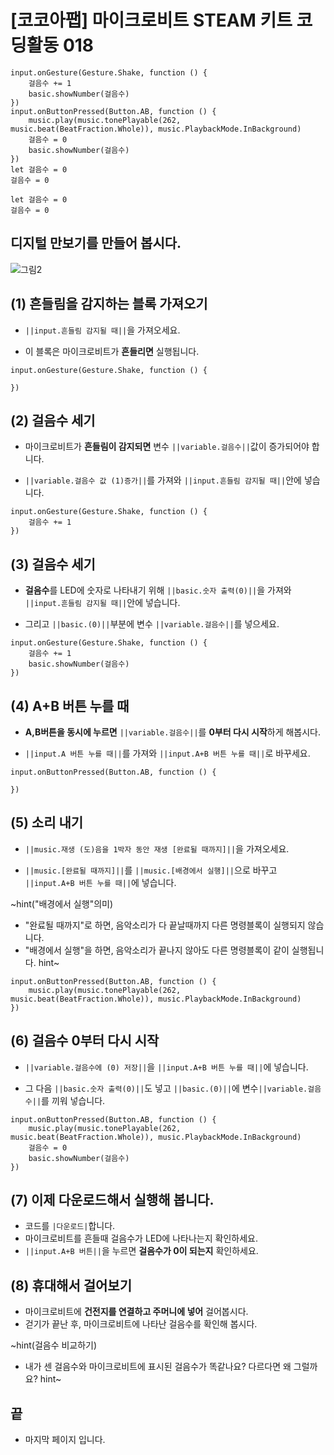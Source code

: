 # [코코아팹] 마이크로비트 STEAM 키트 코딩활동 018

```ghost
input.onGesture(Gesture.Shake, function () {
    걸음수 += 1
    basic.showNumber(걸음수)
})
input.onButtonPressed(Button.AB, function () {
    music.play(music.tonePlayable(262, music.beat(BeatFraction.Whole)), music.PlaybackMode.InBackground)
    걸음수 = 0
    basic.showNumber(걸음수)
})
let 걸음수 = 0
걸음수 = 0
```

```template
let 걸음수 = 0
걸음수 = 0
```

## 디지털 만보기를 만들어 봅시다.
![그림2](https://github.com/kocoasolution/mytutorial/assets/170903760/0fbb33fe-b73f-4e88-8138-0eeddbea1cae)

## (1) 흔들림을 감지하는 블록 가져오기
* ``||input.흔들림 감지될 때||``을 가져오세요.

* 이 블록은 마이크로비트가 **흔들리면** 실행됩니다.

```blocks
input.onGesture(Gesture.Shake, function () {

})
```


## (2) 걸음수 세기
* 마이크로비트가 **흔들림이 감지되면** 변수 ``||variable.걸음수||``값이 증가되어야 합니다.

* ``||variable.걸음수 값 (1)증가||``를 가져와 ``||input.흔들림 감지될 때||``안에 넣습니다.

```blocks
input.onGesture(Gesture.Shake, function () {
    걸음수 += 1
})
```

## (3) 걸음수 세기
* **걸음수**를 LED에 숫자로 나타내기 위해 ``||basic.숫자 출력(0)||``을 가져와 ``||input.흔들림 감지될 때||``안에 넣습니다.

* 그리고  ``||basic.(0)||``부분에 변수 ``||variable.걸음수||``를 넣으세요.

```blocks
input.onGesture(Gesture.Shake, function () {
    걸음수 += 1
    basic.showNumber(걸음수)
})
```

## (4) A+B 버튼 누를 때
* **A,B버튼을 동시에 누르면** ``||variable.걸음수||``를 **0부터 다시 시작**하게 해봅시다.

* ``||input.A 버튼 누를 때||``를 가져와 ``||input.A+B 버튼 누를 때||``로 바꾸세요.

```blocks
input.onButtonPressed(Button.AB, function () {

})
```

## (5) 소리 내기 
* ``||music.재생 (도)음을 1박자 동안 재생 [완료될 때까지]||``을 가져오세요.

* ``||music.[완료될 때까지]||``를 ``||music.[배경에서 실행]||``으로 바꾸고 ``||input.A+B 버튼 누를 때||``에 넣습니다.

~hint("배경에서 실행"의미)
* "완료될 때까지"로 하면, 음악소리가 다 끝날때까지 다른 명령블록이 실행되지 않습니다.
* "배경에서 실행"을 하면, 음악소리가 끝나지 않아도 다른 명령블록이 같이 실행됩니다.
hint~

```blocks
input.onButtonPressed(Button.AB, function () {
    music.play(music.tonePlayable(262, music.beat(BeatFraction.Whole)), music.PlaybackMode.InBackground)
})
```

## (6) 걸음수 0부터 다시 시작
* ``||variable.걸음수에 (0) 저장||``을 ``||input.A+B 버튼 누를 때||``에 넣습니다.

* 그 다음 ``||basic.숫자 출력(0)||``도 넣고 ``||basic.(0)||``에 변수``||variable.걸음수||``를 끼워 넣습니다.

```blocks
input.onButtonPressed(Button.AB, function () {
    music.play(music.tonePlayable(262, music.beat(BeatFraction.Whole)), music.PlaybackMode.InBackground)
    걸음수 = 0
    basic.showNumber(걸음수)
})
```
## (7) 이제 다운로드해서 실행해 봅니다.
* 코드를 ``|다운로드|``합니다.
* 마이크로비트를 흔들때 걸음수가 LED에 나타나는지 확인하세요.
* ``||input.A+B 버튼||``을 누르면 **걸음수가 0이 되는지** 확인하세요.

## (8) 휴대해서 걸어보기
* 마이크로비트에 **건전지를 연결하고 주머니에 넣어** 걸어봅시다.
* 걷기가 끝난 후, 마이크로비트에 나타난 걸음수를 확인해 봅시다.

~hint(걸음수 비교하기)
* 내가 센 걸음수와 마이크로비트에 표시된 걸음수가 똑같나요? 다르다면 왜 그럴까요?
hint~


## 끝
* 마지막 페이지 입니다.
